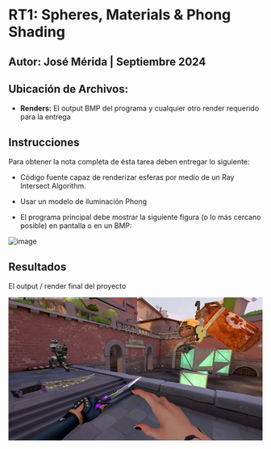 # RT1: Spheres, Materials & Phong Shading
## Autor: José Mérida | Septiembre 2024

## Ubicación de Archivos:
- **Renders:** El output BMP del programa y cualquier otro render requerido para la entrega
## Instrucciones
Para obtener la nota completa de ésta tarea deben entregar lo siguiente:

- Código fuente capaz de renderizar esferas por medio de un Ray Intersect Algorithm.
  
- Usar un modelo de iluminación Phong
  
- El programa principal debe mostrar la siguiente figura (o lo más cercano posible) en pantalla o en un BMP:

![image](https://github.com/user-attachments/assets/8897aac4-3e79-4f5c-8b3e-b072e9ed4854)

## Resultados
El output / render final del proyecto

![Render](/renders/output.bmp)

